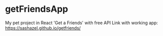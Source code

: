 # getFriendsApp
My pet project in React 'Get a Friends' with free API
Link with working app: https://sashazel.github.io/getfriends/
